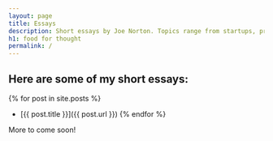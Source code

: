 ```yaml
---
layout: page
title: Essays
description: Short essays by Joe Norton. Topics range from startups, programming, to the future of humanity.
h1: food for thought
permalink: /
---
```

Here are some of my short essays:
---------------------------------

{% for post in site.posts %}
* [{{ post.title }}]({{ post.url }})
{% endfor %}

More to come soon!

